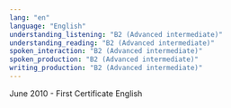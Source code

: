 ```yaml
---
lang: "en"
language: "English"
understanding_listening: "B2 (Advanced intermediate)"
understanding_reading: "B2 (Advanced intermediate)"
spoken_interaction: "B2 (Advanced intermediate)"
spoken_production: "B2 (Advanced intermediate)"
writing_production: "B2 (Advanced intermediate)"
---
```

June 2010 - First Certificate English
